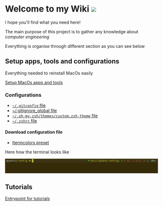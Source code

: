 # Welcome to my Wiki <img src="https://img.icons8.com/ios/40/000000/bot.png">

I hope you'll find what you need here!

The main purpose of this project is to gather any knowledge about _computer engineering_

Everything is organise through different section as you can see below

## Setup apps, tools and configurations

Everything needed to reinstall MacOs easily

[Setup MacOs apps and tools](setup/macos/macos.md)

### Configurations

- [`~/.gitconfig` file](setup/macos/config/gitconfig.md)
- [~/.gitignore_global file](setup/macos/config/gitignore_global.md)
- [`~/.oh-my-zsh/themes/custom.zsh-theme` file](setup/macos/config/custom.zsh-theme.md)
- [`~/.zshrc` file](setup/macos/config/zshrc.md)

#### Download configuration file

- [Itermcolors preset](setup/macos/config/preset.itermcolors)

Here how the terminal looks like

![Screenshot](setup/images/iterm_session.png)

## Tutorials

[Entrypoint for tutorials](tutorials/index.md)
